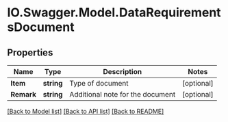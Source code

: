 # IO.Swagger.Model.DataRequirementsDocument
## Properties

Name | Type | Description | Notes
------------ | ------------- | ------------- | -------------
**Item** | **string** | Type of document | [optional] 
**Remark** | **string** | Additional note for the document | [optional] 

[[Back to Model list]](../README.md#documentation-for-models) [[Back to API list]](../README.md#documentation-for-api-endpoints) [[Back to README]](../README.md)

